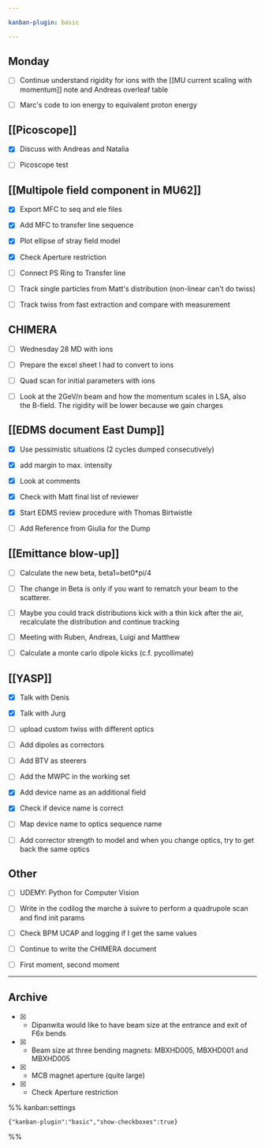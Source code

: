 ```yaml
---

kanban-plugin: basic

---
```


## Monday

- [ ] Continue understand rigidity for ions with the [[MU current scaling with momentum]] note and Andreas overleaf table
- [ ] Marc's code to ion energy to equivalent proton energy


## [[Picoscope]]

- [x] Discuss with Andreas and Natalia
- [ ] Picoscope test


## [[Multipole field component in MU62]]

- [x] Export MFC to seq and ele files
- [x] Add MFC to transfer line sequence
- [x] Plot ellipse of stray field model
- [x] Check Aperture restriction
- [ ] Connect PS Ring to Transfer line
- [ ] Track single particles from Matt's distribution (non-linear can't do twiss)
- [ ] Track twiss from fast extraction and compare with measurement


## CHIMERA

- [ ] Wednesday 28 MD with ions
- [ ] Prepare the excel sheet I had to convert to ions
- [ ] Quad scan for initial parameters with ions
- [ ] Look at the 2GeV/n beam and how the momentum scales in LSA, also the B-field. The rigidity will be lower because we gain charges


## [[EDMS document East Dump]]

- [x] Use pessimistic situations (2 cycles dumped consecutively)
- [x] add margin to max. intensity
- [x] Look at comments
- [x] Check with Matt final list of reviewer
- [x] Start EDMS review procedure with Thomas Birtwistle
- [ ] Add Reference from Giulia for the Dump


## [[Emittance blow-up]]

- [ ] Calculate the new beta, beta1=bet0*pi/4
- [ ] The change in Beta is only if you want to rematch your beam to the scatterer.
- [ ] Maybe you could track distributions kick with a thin kick after the air, recalculate the distribution and continue tracking
- [ ] Meeting with Ruben, Andreas, Luigi and Matthew
- [ ] Calculate a monte carlo dipole kicks (c.f. pycollimate)


## [[YASP]]

- [x] Talk with Denis
- [x] Talk with Jurg
- [ ] upload custom twiss with different optics
- [ ] Add dipoles as correctors
- [ ] Add BTV as steerers
- [ ] Add the MWPC in the working set
- [x] Add device name as an additional field
- [x] Check if device name is correct
- [ ] Map device name to optics sequence name
- [ ] Add corrector strength to model and when you change optics, try to get back the same optics


## Other

- [ ] UDEMY: Python for Computer Vision
- [ ] Write in the codilog the marche à suivre to perform a quadrupole scan and find init params
- [ ] Check BPM UCAP and logging if I get the same values
- [ ] Continue to write the CHIMERA document
- [ ] First moment, second moment


***

## Archive

- [x] - Dipanwita would like to have beam size at the entrance and exit of F6x bends
- [x] - Beam size at three bending magnets: MBXHD005, MBXHD001 and MBXHD005
- [x] - MCB magnet aperture (quite large)
- [x] - Check Aperture restriction

%% kanban:settings
```
{"kanban-plugin":"basic","show-checkboxes":true}
```
%%